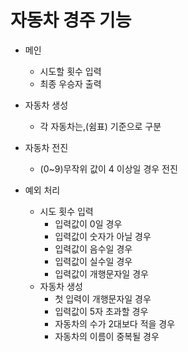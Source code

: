 # 자동차 경주 기능


- 메인
    - 시도할 횟수 입력
    - 최종 우승자 출력


- 자동차 생성
    - 각 자동차는,(쉼표) 기준으로 구분


- 자동차 전진
    - (0~9)무작위 값이 4 이상일 경우 전진


- 예외 처리
    - 시도 횟수 입력
        - 입력값이 0일 경우
        - 입력값이 숫자가 아닐 경우
        - 입력값이 음수일 경우
        - 입력값이 실수일 경우
        - 입력값이 개행문자일 경우
    - 자동차 생성
        - 첫 입력이 개행문자일 경우
        - 입력값이 5자 초과할 경우
        - 자동차의 수가 2대보다 적을 경우
        - 자동차의 이름이 중복될 경우